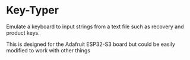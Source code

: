 # Key-Typer
Emulate a keyboard to input strings from a text file such as recovery and product keys.

This is designed for the Adafruit ESP32-S3 board but could be easily modified to work with other things